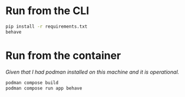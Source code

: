 # Run from the CLI

```bash
pip install -r requirements.txt
behave
```

# Run from the container

*Given that I had podman installed on this machine and it is operational.*

```bash
podman compose build
podman compose run app behave
```
